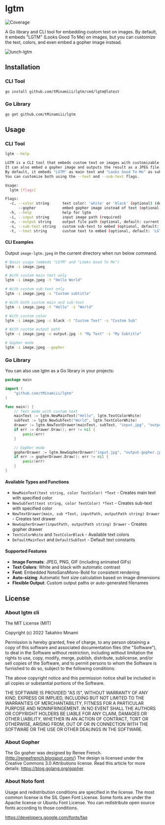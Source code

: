 # lgtm
![Coverage](https://img.shields.io/badge/Coverage-70.0%25-brightgreen)

A Go library and CLI tool for embedding custom text on images. By default, it embeds "LGTM" (Looks Good To Me) on images, but you can customize the text, colors, and even embed a gopher image instead.

![lunch-lgtm](https://user-images.githubusercontent.com/31730505/194919314-fc3b9fb9-fd47-46bf-a91a-2d148caf50b3.jpg)

## Installation

### CLI Tool
```sh
go install github.com/tMinamiii/lgtm/cmd/lgtm@latest
```

### Go Library
```sh
go get github.com/tMinamiii/lgtm
```

## Usage

### CLI Tool

```sh
lgtm --help

LGTM is a CLI tool that embeds custom text on images with customizable colors.
It can also embed a gopher image and outputs the result as a JPEG file.
By default, it embeds "LGTM" as main text and "Looks Good To Me" as sub-text.
You can customize both using the --text and --sub-text flags.

Usage:
  lgtm [flags]

Flags:
  -c, --color string      text color: 'white' or 'black' (optional) (default "white")
      --gopher            embed gopher image instead of text (optional)
  -h, --help              help for lgtm
  -i, --input string      input image path (required)
  -o, --output string     output file path (optional, default: current directory with auto-generated filename)
  -s, --sub-text string   custom sub-text to embed (optional, default: 'Looks Good To Me')
  -t, --text string       custom text to embed (optional, default: 'LGTM')
```

#### CLI Examples

Output `image-lgtm.jpeg` in the current directory when run below command.

```sh
# Basic usage (embeds "LGTM" and "Looks Good To Me")
lgtm -i image.jpeg

# With custom main text only
lgtm -i image.jpeg -t "Hello World"

# With custom sub-text only
lgtm -i image.jpeg -s "Custom subtitle"

# With both custom main and sub-text
lgtm -i image.jpeg -t "Hello" -s "World"

# With custom color
lgtm -i image.jpeg -c black -t "Custom Text" -s "Custom Sub"

# With custom output path
lgtm -i image.jpeg -o output.jpg -t "My Text" -s "My Subtitle"

# Gopher mode
lgtm -i image.jpeg --gopher
```

### Go Library

You can also use lgtm as a Go library in your projects:

```go
package main

import (
    "github.com/tMinamiii/lgtm"
)

func main() {
    // Text mode with custom text
    mainText := lgtm.NewMainText("Hello", lgtm.TextColorWhite)
    subText := lgtm.NewSubText("World", lgtm.TextColorWhite)
    drawer := lgtm.NewTextDrawer(mainText, subText, "input.jpg", "output.jpg")
    if err := drawer.Draw(); err != nil {
        panic(err)
    }

    // Gopher mode
    gopherDrawer := lgtm.NewGopherDrawer("input.jpg", "output-gopher.jpg")
    if err := gopherDrawer.Draw(); err != nil {
        panic(err)
    }
}
```

#### Available Types and Functions

- `NewMainText(text string, color TextColor) *Text` - Creates main text with specified color
- `NewSubText(text string, color TextColor) *Text` - Creates sub-text with specified color
- `NewTextDrawer(main, sub *Text, inputPath, outputPath string) Drawer` - Creates text drawer
- `NewGopherDrawer(inputPath, outputPath string) Drawer` - Creates gopher drawer
- `TextColorWhite` and `TextColorBlack` - Available text colors
- `DefaultMainText` and `DefaultSubText` - Default text constants

#### Supported Features

- **Image Formats**: JPEG, PNG, GIF (including animated GIFs)
- **Text Colors**: White and black with automatic contrast
- **Font**: Embedded NotoSansMono-Bold for consistent rendering
- **Auto-sizing**: Automatic font size calculation based on image dimensions
- **Flexible Output**: Custom output paths or auto-generated filenames

## License

### About lgtm cli

The MIT License (MIT)

Copyright (c) 2022 Takahiro Minami

Permission is hereby granted, free of charge, to any person obtaining a copy
of this software and associated documentation files (the "Software"), to deal
in the Software without restriction, including without limitation the rights
to use, copy, modify, merge, publish, distribute, sublicense, and/or sell
copies of the Software, and to permit persons to whom the Software is
furnished to do so, subject to the following conditions:

The above copyright notice and this permission notice shall be included in all
copies or substantial portions of the Software.

THE SOFTWARE IS PROVIDED "AS IS", WITHOUT WARRANTY OF ANY KIND, EXPRESS OR
IMPLIED, INCLUDING BUT NOT LIMITED TO THE WARRANTIES OF MERCHANTABILITY,
FITNESS FOR A PARTICULAR PURPOSE AND NONINFRINGEMENT. IN NO EVENT SHALL THE
AUTHORS OR COPYRIGHT HOLDERS BE LIABLE FOR ANY CLAIM, DAMAGES OR OTHER
LIABILITY, WHETHER IN AN ACTION OF CONTRACT, TORT OR OTHERWISE, ARISING FROM,
OUT OF OR IN CONNECTION WITH THE SOFTWARE OR THE USE OR OTHER DEALINGS IN THE
SOFTWARE.

### About Gopher

The Go gopher was designed by Renee French. (http://reneefrench.blogspot.com/)
The design is licensed under the Creative Commons 3.0 Attributions license.
Read this article for more details: https://blog.golang.org/gopher


### About Noto font

Usage and redistribution conditions are specified in the license. The most common license is the SIL Open Font License. Some fonts are under the Apache license or Ubuntu Font License. You can redistribute open source fonts according to those conditions.

https://developers.google.com/fonts/faq
